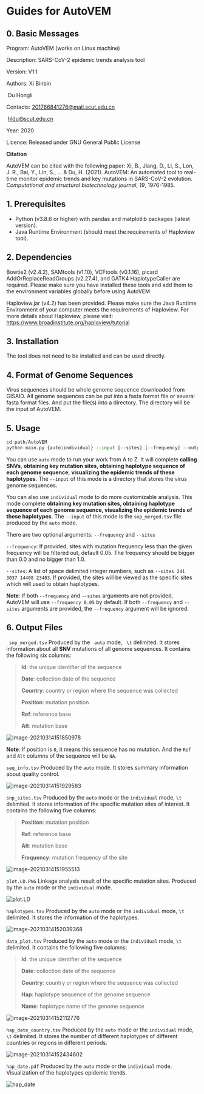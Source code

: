# Guides for AutoVEM

## 0. Basic Messages

Program: AutoVEM (works on Linux machine)

Description: SARS-CoV-2 epidemic trends analysis tool

Version: V1.1

Authors: Xi Binbin

​				 Du Hongli

Contacts: 201766841276@mail.scut.edu.cn 

​					hldu@scut.edu.cn

Year: 2020

License: Released under GNU General Public License

**Citation**

AutoVEM can be cited with the following paper:
		Xi, B., Jiang, D., Li, S., Lon, J. R., Bai, Y., Lin, S., ... & Du, H. (2021). AutoVEM: An automated tool to real-time monitor epidemic trends and key mutations in SARS-CoV-2 evolution. *Computational and structural biotechnology journal*, *19*, 1976-1985.

## 1. Prerequisites

- Python (v3.8.6 or higher) with pandas and matplotlib packages (latest version).
- Java Runtime Environment (should meet the requirements of Haploview tool).

## 2. Dependencies

Bowtie2 (v2.4.2), SAMtools (v1.10), VCFtools (v0.1.16), picard AddOrReplaceReadGroups (v2.27.4), and GATK4 HaplotypeCaller are required. Please make sure you have installed these tools and add them to the environment variables globally before using AutoVEM. 

Haploview.jar (v4.2) has been provided. Please make sure the Java Runtime Environment of your computer meets the requirements of Haploview. For more details about Haploview, please visit: https://www.broadinstitute.org/haploview/tutorial

## 3. Installation

The tool does not need to be installed and can be used directly.

## 4. Format of Genome Sequences

Virus sequences should be whole genome sequence downloaded from GISAID. All genome sequences can be put into a fasta format file or several fasta format files. And put the file(s) into a directory. The directory will be the input of AutoVEM.

## 5. Usage

```py
cd path/AutoVEM
python main.py {auto|individual} --input [--sites] [--frequency] --output
```

You can use `auto` mode to run your work from A to Z. It will complete **calling SNVs**, **obtaining key mutation sites, obtaining haplotype sequence of each genome sequence**, **visualizing the epidemic trends of these haplotypes**. The `--input` of this mode is a directory that stores the virus genome sequences.

You can also use `individual` mode to do more customizable analysis. This mode complete **obtaining key mutation sites, obtaining haplotype sequence of each genome sequence, visualizing the epidemic trends of these haplotypes**. The `--input` of this mode is the `snp_merged.tsv` file produced by the `auto` mode.

There are two optional arguments:  `--frequency` and `--sites`

`--frequency`: If provided, sites with mutation frequency less than the given frequency will be filtered out, default 0.05. The frequency should be bigger than 0.0 and no bigger than 1.0.

`--sites`: A list of space delimited integer numbers, such as `--sites 241 3037 14408 23403`. If provided, the sites will be viewed as the specific sites which will used to obtain haplotypes.

**Note**: If both `--frequency` and `--sites`  arguments are not provided, AutoVEM will use `--frequency 0.05` by default. If both `--frequency` and `--sites` arguments are provided, the `--frequency` argument will be ignored. 

## 6.  Output Files

` snp_merged.tsv` 	Produced by the ` auto` mode, ` \t` delimited. It stores information about all **SNV** mutations of all genome sequences. It contains the following six columns:

> **Id**: the unique identifier of the sequence 
>
> **Date**: collection date of the sequence 
>
> **Country**: country or region where the sequence was collected 
>
> **Position**: mutation position 
>
> **Ref**: reference base 
>
> **Alt**: mutation base

![image-20210314151850978](https://github.com/Dulab2020/AutoVEM/blob/main/README.assets/image-20210314151850978.png)

**Note**: If  position is `0`, it means this sequence has no mutation. And the `Ref` and `Alt` columns of the sequence will be `NA`.

`seq_info.tsv`	Produced by the `auto` mode. It stores summary information about quality control.

![image-20210314151929583](https://github.com/Dulab2020/AutoVEM/blob/main/README.assets/image-20210314151929583.png)

`snp_sites.tsv`	Produced by the `auto` mode or the `individual` mode, `\t` delimited. It stores information of the specific mutation sites of interest. It contains the following five columns:

> **Position**: mutation position
>
> **Ref**: reference base
>
> **Alt**: mutation base
>
> **Frequency**: mutation frequency of the site

![image-20210314151955513](https://github.com/Dulab2020/AutoVEM/blob/main/README.assets/image-20210314151955513.png)

`plot.LD.PNG`	Linkage analysis result of the specific mutation sites. Produced by the `auto` mode or the `individual` mode.

![plot.LD](https://github.com/Dulab2020/AutoVEM/blob/main/README.assets/plot.LD.PNG)

`haplotypes.tsv`	Produced by the `auto` mode or the `individual` mode, `\t` delimited. It stores the information of the haplotypes.

![image-20210314152039368](https://github.com/Dulab2020/AutoVEM/blob/main/README.assets/image-20210314152039368.png)

`data_plot.tsv`	Produced by the `auto` mode or the `individual` mode, `\t` delimited. It contains the following five columns:

> **Id**: the unique identifier of the sequence
>
> **Date**: collection date of the sequence 
>
> **Country**: country or region where the sequence was collected 
>
> **Hap**: haplotype sequence of the genome sequence
>
> **Name**: haplotype name of the genome sequence

![image-20210314152112776](https://github.com/Dulab2020/AutoVEM/blob/main/README.assets/image-20210314152112776.png)

`hap_date_country.tsv`	Produced by the `auto` mode or the `individual` mode, `\t` delimited. It stores the number of different haplotypes of different countries or regions in different periods.

![image-20210314152434602](https://github.com/Dulab2020/AutoVEM/blob/main/README.assets/image-20210314152434602.png)

`hap_date.pdf`	Produced by the `auto` mode or the `individual` mode.  Visualization of the haplotypes epidemic trends.

![hap_date](https://github.com/Dulab2020/AutoVEM/blob/main/README.assets/hap_date.png)
